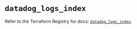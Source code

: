 # `datadog_logs_index`

Refer to the Terraform Registry for docs: [`datadog_logs_index`](https://registry.terraform.io/providers/datadog/datadog/3.44.0/docs/resources/logs_index).
